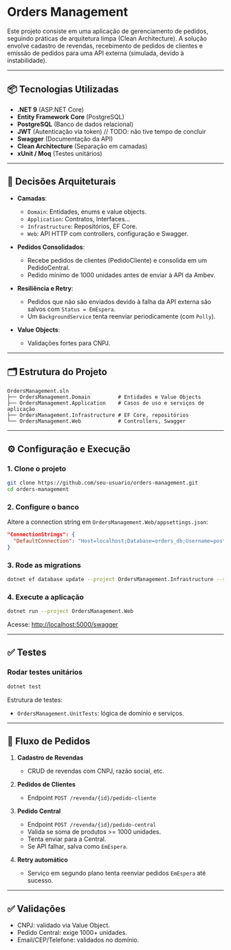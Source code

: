 # Orders Management

Este projeto consiste em uma aplicação de gerenciamento de pedidos, seguindo práticas de arquitetura limpa (Clean Architecture). A solução envolve cadastro de revendas, recebimento de pedidos de clientes e emissão de pedidos para uma API externa (simulada, devido à instabilidade).

---

## 📦 Tecnologias Utilizadas

- **.NET 9** (ASP.NET Core)
- **Entity Framework Core** (PostgreSQL)
- **PostgreSQL** (Banco de dados relacional)
- **JWT** (Autenticação via token) // TODO: não tive tempo de concluir
- **Swagger** (Documentação da API)
- **Clean Architecture** (Separação em camadas)
- **xUnit / Moq** (Testes unitários)

---

## 🧠 Decisões Arquiteturais

- **Camadas**:
  - `Domain`: Entidades, enums e value objects.
  - `Application`: Contratos, Interfaces...
  - `Infrastructure`: Repositórios, EF Core.
  - `Web`: API HTTP com controllers, configuração e Swagger.

- **Pedidos Consolidados**:
  - Recebe pedidos de clientes (PedidoCliente) e consolida em um PedidoCentral.
  - Pedido mínimo de 1000 unidades antes de enviar à API da Ambev.

- **Resiliência e Retry**:
  - Pedidos que não são enviados devido à falha da API externa são salvos com `Status = EmEspera`.
  - Um `BackgroundService` tenta reenviar periodicamente (com `Polly`).

- **Value Objects**:
  - Validações fortes para CNPJ.

---

## 🗂️ Estrutura do Projeto

```
OrdersManagement.sln
├── OrdersManagement.Domain         # Entidades e Value Objects
├── OrdersManagement.Application    # Casos de uso e serviços de aplicação
├── OrdersManagement.Infrastructure # EF Core, repositórios
└── OrdersManagement.Web            # Controllers, Swagger
```

---

## ⚙️ Configuração e Execução

### 1. Clone o projeto

```bash
git clone https://github.com/seu-usuario/orders-management.git
cd orders-management
```

### 2. Configure o banco

Altere a connection string em `OrdersManagement.Web/appsettings.json`:

```json
"ConnectionStrings": {
  "DefaultConnection": "Host=localhost;Database=orders_db;Username=postgres;Password=secret"
}
```

### 3. Rode as migrations

```bash
dotnet ef database update --project OrdersManagement.Infrastructure --startup-project OrdersManagement.Web
```

### 4. Execute a aplicação

```bash
dotnet run --project OrdersManagement.Web
```

Acesse: [http://localhost:5000/swagger](http://localhost:5000/swagger)

---

## ✅ Testes

### Rodar testes unitários

```bash
dotnet test
```

Estrutura de testes:

- `OrdersManagement.UnitTests`: lógica de domínio e serviços.

---

## 🔁 Fluxo de Pedidos

1. **Cadastro de Revendas**
   - CRUD de revendas com CNPJ, razão social, etc.

2. **Pedidos de Clientes**
   - Endpoint `POST /revenda/{id}/pedido-cliente`

3. **Pedido Central**
   - Endpoint `POST /revenda/{id}/pedido-central`
   - Valida se soma de produtos >= 1000 unidades.
   - Tenta enviar para a Central.
   - Se API falhar, salva como `EmEspera`.

4. **Retry automático**
   - Serviço em segundo plano tenta reenviar pedidos `EmEspera` até sucesso.

---

## ✅ Validações

- CNPJ: validado via Value Object.
- Pedido Central: exige 1000+ unidades.
- Email/CEP/Telefone: validados no domínio.
